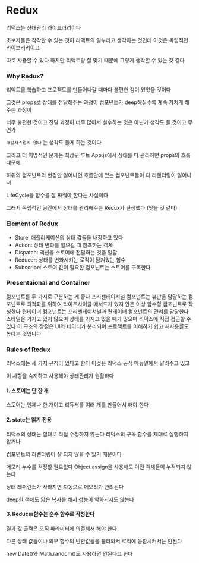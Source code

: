 # Redux

리덕스는 상태관리 라이브러리이다

초보자들은 착각할 수 있는 것이 리액트의 일부라고 생각하는 것인데 이것은 독립적인 라이브러리이고

따로 사용할 수 있다 하지만 리액트랑 잘 맞기 때문에 그렇게 생각할 수 있는 것 같다

### Why Redux?

리액트를 학습하고 프로젝트를 만들어나갈 때마다 불편한 점이 있었을 것이다

그것은 props로 상태를 전달해주는 과정이 컴포넌트가 deep해질수록 계속 거치게 해주는 과정이

너무 불편한 것이고 전달 과정이 너무 많아서 실수하는 것은 아닌가 생각도 들 것이고 무언가

`개발자스럽지 않다` 는 생각도 들게 하는 것이다

그리고 더 치명적인 문제는 최상위 루트 App.js에서 상태를 다 관리하면 props의 흐름 떄문에

하위의 컴포넌트의 변경만 일어나면 흐름안에 있는 컴포넌트들이 다 리랜더링이 일어나서

LifeCycle을 함수를 잘 짜줘야 한다는 사실이다

그래서 독립적인 공간에서 상태를 관리해주는 Redux가 탄생했다 (맞을 것 같다)

### Element of Redux

- Store: 애플리케이션의 상태 값들을 내장하고 있다
- Action: 상태 변화를 일으킬 때 참조하는 객체
- Dispatch: 액션을 스토어에 전달하는 것을 말함
- Reducer: 상태를 변화시키는 로직이 담겨있는 함수
- Subscribe: 스토어 값이 필요한 컴포넌트는 스토어를 구독한다

### Presentaional and Container
컴포넌트를 두 가지로 구분하는 게 좋다
프리젠테이셔널 컴포넌트는 뷰만을 담당하는 컴포넌트로 최적화를 위하여 라이프사이클 메서드가 있지 안은 이상
함수형 컴포넌트로 작성한다
컨테이너 컴포넌트는 프리젠테이셔널과 컨테이너 컴포넌트의 관리를 담당한다
스타일은 가지고 있지 않으며 상태를 가지고 있을 때가 많으며 리덕스에 직접 접근할 수 있다
이 구조의 장점은 UI와 데이터가 분리되어 프로젝트를 이해하기 쉽고 재사용률도 높다는 것입니다

### Rules of Redux

리덕스에는 세 가지 규칙이 있다고 한다 이것은 리덕스 공식 메뉴얼에서 알려주고 있고

이 사항을 숙지하고 사용해야 상태관리가 원활하다

#### 1. 스토어는 단 한 개

스토어는 언제나 한 개이고 리듀서를 여러 개를 만들어서 해야 한다

#### 2. state는 읽기 전용

리덕스의 상태는 절대로 직접 수정하지 않는다 리덕스의 구독 함수를 제대로 실행하지 않거나

컴포넌트의 리렌더링이 잘 되지 않을 수 있기 때문이다

메모리 누수를 걱정할 필요없다 Object.assign을 사용해도 이전 객체들이 누적되지 않는다

상태 레퍼런스가 사라지면 자동으로 메모리가 관리된다

deep한 객체도 얇은 복사를 해서 성능이 악화되지도 않는다

#### 3. Reducer함수는 순수 함수로 작성한다

결과 값 출력은 오직 파라미터에 의존해서 해야 한다

다른 상태 값들이나 외부 함수의 반환값들을 불러와서 로직에 동참시켜서는 안된다

new Date()와 Math.random()도 사용하면 안된다고 한다
